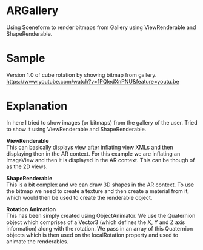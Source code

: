 # ARGallery
Using Sceneform to render bitmaps from Gallery using ViewRenderable and ShapeRenderable.  
  
# Sample  
Version 1.0 of cube rotation by showing bitmap from gallery.  
https://www.youtube.com/watch?v=1PQledXnPNU&feature=youtu.be  


# Explanation  
In here I tried to show images (or bitmaps) from the gallery of the user. Tried to show it using ViewRenderable and ShapeRenderable.  
  
__ViewRenderable__  
This can basically displays view after inflating view XMLs and then displaying then in the AR context. For this example we are inflating an ImageView and then it is displayed in the AR context. This can be though of as the 2D views.  
  
__ShapeRenderable__  
This is a bit complex and we can draw 3D shapes in the AR context. To use the bitmap we need to create a texture and then create a material from it, which would then be used to create the renderable object.  
  
__Rotation Animation__  
This has been simply created using ObjectAnimator. We use the Quaternion object which comprises of a Vector3 (which defines the X, Y and Z axis information) along with the rotation. We pass in an array of this Quaternion objects which is then used on the localRotation property and used to animate the renderables.
